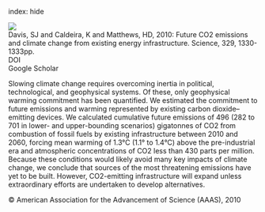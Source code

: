 index: hide

<div class="Citation">
    <div class="Citation-thumb CitationThumb-linked"  data-href="https://doi.org/10.1126/science.1188566">
      <img src="https://static.claimspace.cloud/climate-study-static/refs/thumbs/12/Davis_et_al_2010-thumb.png" />
    </div>

  <div class="Citation-body">
    <div class="Citation-text">Davis, SJ and Caldeira, K and Matthews, HD, 2010: Future CO2 emissions and climate change from existing energy infrastructure. <span class="Article-journal">Science, </span><span class="Article-volume">329, </span>1330-1333pp.</div>
    <div class="Citation-links">
      <div class="CitationLink" data-href="https://doi.org/10.1126/science.1188566">
        <div class="CitationLink-icon CitationLink-Doi"></div>
        <div class="CitationLink-text">DOI</div>
      </div>
      <div class="CitationLink" data-href="https://scholar.google.com/scholar?q=10.1126/science.1188566">
        <div class="CitationLink-icon CitationLink-Scholar"></div>
        <div class="CitationLink-text">Google Scholar</div>
      </div>
    </div>
  </div>
</div>

Slowing climate change requires overcoming inertia in political, technological, and geophysical systems. Of these, only geophysical warming commitment has been quantified. We estimated the commitment to future emissions and warming represented by existing carbon dioxide–emitting devices. We calculated cumulative future emissions of 496 (282 to 701 in lower- and upper-bounding scenarios) gigatonnes of CO2 from combustion of fossil fuels by existing infrastructure between 2010 and 2060, forcing mean warming of 1.3°C (1.1° to 1.4°C) above the pre-industrial era and atmospheric concentrations of CO2 less than 430 parts per million. Because these conditions would likely avoid many key impacts of climate change, we conclude that sources of the most threatening emissions have yet to be built. However, CO2-emitting infrastructure will expand unless extraordinary efforts are undertaken to develop alternatives.

<div class="Citation-copy">
&copy; American Association for the Advancement of Science (AAAS), 2010
</div>
